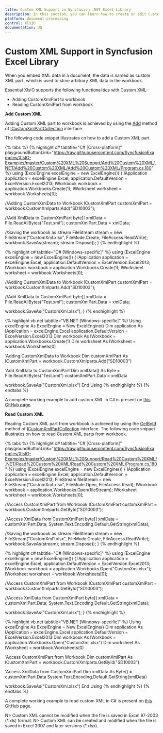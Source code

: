 ```yaml
---
title: Custom XML Support in Syncfusion .NET Excel Library
description: In this section, you can learn how to create or edit Custom XML in Excel document using Syncfusion .NET Excel library
platform: document-processing
control: XlsIO
documentation: UG
---
```

# Custom XML Support in Syncfusion Excel Library

When you embed XML data in a document, the data is named as custom XML part, which is used to store arbitrary XML data in the workbook. 

Essential XlsIO supports the following functionalities with Custom XML:

* Adding CustomXmlPart to workbook
* Reading CustomXmlPart from workbook 

**Add** **Custom** **XML** 

Adding Custom XML part to workbook is achieved by using the [Add](https://help.syncfusion.com/cr/document-processing/Syncfusion.XlsIO.ICustomXmlPartCollection.html#Syncfusion_XlsIO_ICustomXmlPartCollection_Add_Syncfusion_XlsIO_ICustomXmlPart_) method of [ICustomXmlPartCollection](https://help.syncfusion.com/cr/document-processing/Syncfusion.XlsIO.ICustomXmlPartCollection.html) interface. 

The following code snippet illustrates on how to add a Custom XML part.

{% tabs %}
{% highlight c# tabtitle="C# [Cross-platform]" playgroundButtonLink="https://raw.githubusercontent.com/SyncfusionExamples/XlsIO-Examples/master/Custom%20XML%20Support/Add%20Custom%20XML/.NET/Add%20Custom%20XML/Add%20Custom%20XML/Program.cs,180" %}
using (ExcelEngine excelEngine = new ExcelEngine())
{
  IApplication application = excelEngine.Excel;
  application.DefaultVersion = ExcelVersion.Excel2013;
  IWorkbook workbook = application.Workbooks.Create(1);
  IWorksheet worksheet = workbook.Worksheets[0];

  //Adding CustomXmlData to Workbook
  ICustomXmlPart customXmlPart = workbook.CustomXmlparts.Add("SD10003");

  //Add XmlData to CustomXmlPart
  byte[] xmlData = File.ReadAllBytes("Test.xml");
  customXmlPart.Data = xmlData;

  //Saving the workbook as stream
  FileStream stream = new FileStream("CustomXml.xlsx", FileMode.Create, FileAccess.ReadWrite);
  workbook.SaveAs(stream);
  stream.Dispose();
}
{% endhighlight %}

{% highlight c# tabtitle="C# [Windows-specific]" %}
using (ExcelEngine excelEngine = new ExcelEngine())
{
  IApplication application = excelEngine.Excel;
  application.DefaultVersion = ExcelVersion.Excel2013;
  IWorkbook workbook = application.Workbooks.Create(1);
  IWorksheet worksheet = workbook.Worksheets[0];

  //Adding CustomXmlData to Workbook
  ICustomXmlPart customXmlPart = workbook.CustomXmlparts.Add("SD10003");

  //Add XmlData to CustomXmlPart
  byte[] xmlData = File.ReadAllBytes("Test.xml");
  customXmlPart.Data = xmlData;

  workbook.SaveAs("CustomXml.xlsx");
}
{% endhighlight %}

{% highlight vb.net tabtitle="VB.NET [Windows-specific]" %}
Using excelEngine As ExcelEngine = New ExcelEngine()
  Dim application As IApplication = excelEngine.Excel
  application.DefaultVersion = ExcelVersion.Excel2013
  Dim workbook As IWorkbook = application.Workbooks.Create(1)
  Dim worksheet As IWorksheet = workbook.Worksheets(0)

  'Adding CustomXmlData to Workbook
  Dim customXmlPart As ICustomXmlPart = workbook.CustomXmlparts.Add("SD10003")

  'Add XmlData to CustomXmlPart
  Dim xmlData() As Byte = File.ReadAllBytes("Test.xml")
  customXmlPart.Data = xmlData

  workbook.SaveAs("CustomXml.xlsx")
End Using
{% endhighlight %}
{% endtabs %}

A complete working example to add custom XML in C# is present on [this GitHub page](https://github.com/SyncfusionExamples/XlsIO-Examples/tree/master/Custom%20XML%20Support/Add%20Custom%20XML/.NET/Add%20Custom%20XML). 

**Read** **Custom** **XML** 

Reading Custom XML part from workbook is achieved by using the [GetById](https://help.syncfusion.com/cr/document-processing/Syncfusion.XlsIO.ICustomXmlPartCollection.html#Syncfusion_XlsIO_ICustomXmlPartCollection_GetById_System_String_) method of [ICustomXmlPartCollection](https://help.syncfusion.com/cr/document-processing/Syncfusion.XlsIO.ICustomXmlPartCollection.html) interface. The following code snippet illustrates on how to read Custom XML parts from workbook.

{% tabs %}
{% highlight c# tabtitle="C# [Cross-platform]" playgroundButtonLink="https://raw.githubusercontent.com/SyncfusionExamples/XlsIO-Examples/master/Custom%20XML%20Support/Read%20Custom%20XML/.NET/Read%20Custom%20XML/Read%20Custom%20XML/Program.cs,180" %}
using (ExcelEngine excelEngine = new ExcelEngine())
{
  IApplication application = excelEngine.Excel;
  application.DefaultVersion = ExcelVersion.Excel2013;
  FileStream fileStream = new FileStream("CustomXml.xlsx", FileMode.Open, FileAccess.Read);
  IWorkbook workbook = application.Workbooks.Open(fileStream);
  IWorksheet worksheet = workbook.Worksheets[0];

  //Access CustomXmlPart from Workbook
  ICustomXmlPart customXmlPart = workbook.CustomXmlparts.GetById("SD10003");

  //Access XmlData from CustomXmlPart
  byte[] xmlData = customXmlPart.Data;
  System.Text.Encoding.Default.GetString(xmlData);

  //Saving the workbook as stream
  FileStream stream = new FileStream("CustomXml1.xlsx", FileMode.Create, FileAccess.ReadWrite);
  workbook.SaveAs(stream);
  stream.Dispose();
}
{% endhighlight %}

{% highlight c# tabtitle="C# [Windows-specific]" %}
using (ExcelEngine excelEngine = new ExcelEngine())
{
  IApplication application = excelEngine.Excel;
  application.DefaultVersion = ExcelVersion.Excel2013;
  IWorkbook workbook = application.Workbooks.Open("CustomXml.xlsx");
  IWorksheet worksheet = workbook.Worksheets[0];

  //Access CustomXmlPart from Workbook
  ICustomXmlPart customXmlPart = workbook.CustomXmlparts.GetById("SD10003");

  //Access XmlData from CustomXmlPart
  byte[] xmlData = customXmlPart.Data;
  System.Text.Encoding.Default.GetString(xmlData);

  workbook.SaveAs("CustomXml.xlsx");
}
{% endhighlight %}

{% highlight vb.net tabtitle="VB.NET [Windows-specific]" %}
Using excelEngine As ExcelEngine = New ExcelEngine()
  Dim application As IApplication = excelEngine.Excel
  application.DefaultVersion = ExcelVersion.Excel2013
  Dim workbook As IWorkbook = application.Workbooks.Open("CustomXml.xlsx")
  Dim worksheet As IWorksheet = workbook.Worksheets(0)

  'Access CustomXmlPart from Workbook
  Dim customXmlPart As ICustomXmlPart = workbook.CustomXmlparts.GetById("SD10003")

  'Access XmlData from CustomXmlPart
  Dim xmlData As Byte() = customXmlPart.Data
  System.Text.Encoding.Default.GetString(xmlData)

  workbook.SaveAs("CustomXml.xlsx")
End Using
{% endhighlight %}
{% endtabs %}  

A complete working example to read custom XML in C# is present on [this GitHub page](https://github.com/SyncfusionExamples/XlsIO-Examples/tree/master/Custom%20XML%20Support/Read%20Custom%20XML/.NET/Read%20Custom%20XML). 

N> Custom XML cannot be modified when the file is saved in Excel 97-2003 (\*.xls) format.
N> Custom XML can be created and modified when the file is saved in Excel 2007 and later versions (\*.xlsx).

